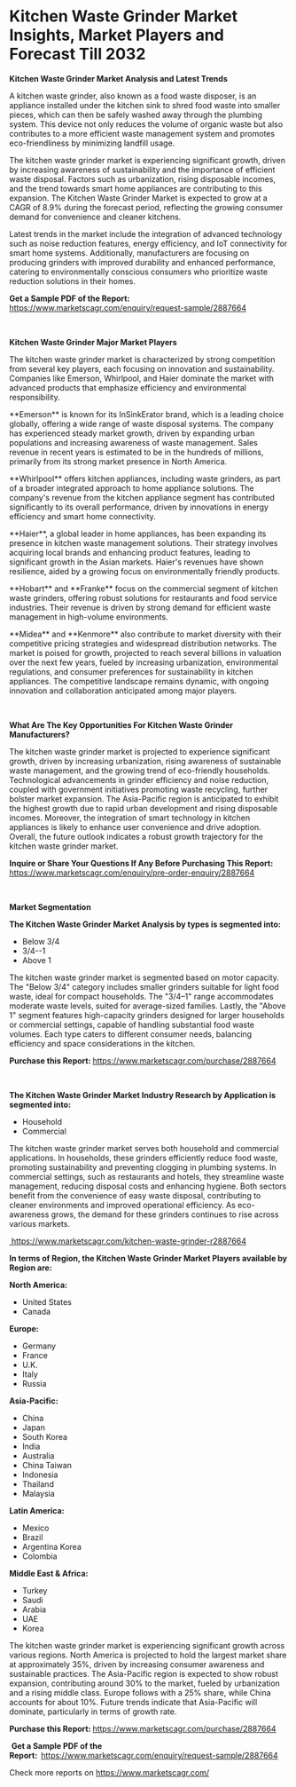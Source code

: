 <p><h1>Kitchen Waste Grinder Market Insights, Market Players and Forecast Till 2032</h1></p><p><strong>Kitchen Waste Grinder Market Analysis and Latest Trends</strong></p>
<p><p>A kitchen waste grinder, also known as a food waste disposer, is an appliance installed under the kitchen sink to shred food waste into smaller pieces, which can then be safely washed away through the plumbing system. This device not only reduces the volume of organic waste but also contributes to a more efficient waste management system and promotes eco-friendliness by minimizing landfill usage.</p><p>The kitchen waste grinder market is experiencing significant growth, driven by increasing awareness of sustainability and the importance of efficient waste disposal. Factors such as urbanization, rising disposable incomes, and the trend towards smart home appliances are contributing to this expansion. The Kitchen Waste Grinder Market is expected to grow at a CAGR of 8.9% during the forecast period, reflecting the growing consumer demand for convenience and cleaner kitchens.</p><p>Latest trends in the market include the integration of advanced technology such as noise reduction features, energy efficiency, and IoT connectivity for smart home systems. Additionally, manufacturers are focusing on producing grinders with improved durability and enhanced performance, catering to environmentally conscious consumers who prioritize waste reduction solutions in their homes.</p></p>
<p><strong>Get a Sample PDF of the Report:&nbsp;</strong> <a href="https://www.marketscagr.com/enquiry/request-sample/2887664?utm_campaign=2393&utm_medium=2&utm_source=Github&utm_content=ia&utm_term=14032025&utm_id=kitchen-waste-grinder">https://www.marketscagr.com/enquiry/request-sample/2887664</a></p>
<p>&nbsp;</p>
<p><strong>Kitchen Waste Grinder Major Market Players</strong></p>
<p><p>The kitchen waste grinder market is characterized by strong competition from several key players, each focusing on innovation and sustainability. Companies like Emerson, Whirlpool, and Haier dominate the market with advanced products that emphasize efficiency and environmental responsibility.</p><p>**Emerson** is known for its InSinkErator brand, which is a leading choice globally, offering a wide range of waste disposal systems. The company has experienced steady market growth, driven by expanding urban populations and increasing awareness of waste management. Sales revenue in recent years is estimated to be in the hundreds of millions, primarily from its strong market presence in North America.</p><p>**Whirlpool** offers kitchen appliances, including waste grinders, as part of a broader integrated approach to home appliance solutions. The company's revenue from the kitchen appliance segment has contributed significantly to its overall performance, driven by innovations in energy efficiency and smart home connectivity.</p><p>**Haier**, a global leader in home appliances, has been expanding its presence in kitchen waste management solutions. Their strategy involves acquiring local brands and enhancing product features, leading to significant growth in the Asian markets. Haier's revenues have shown resilience, aided by a growing focus on environmentally friendly products.</p><p>**Hobart** and **Franke** focus on the commercial segment of kitchen waste grinders, offering robust solutions for restaurants and food service industries. Their revenue is driven by strong demand for efficient waste management in high-volume environments.</p><p>**Midea** and **Kenmore** also contribute to market diversity with their competitive pricing strategies and widespread distribution networks. The market is poised for growth, projected to reach several billions in valuation over the next few years, fueled by increasing urbanization, environmental regulations, and consumer preferences for sustainability in kitchen appliances. The competitive landscape remains dynamic, with ongoing innovation and collaboration anticipated among major players.</p></p>
<p>&nbsp;</p>
<p><strong>What Are The Key Opportunities For Kitchen Waste Grinder Manufacturers?</strong></p>
<p><p>The kitchen waste grinder market is projected to experience significant growth, driven by increasing urbanization, rising awareness of sustainable waste management, and the growing trend of eco-friendly households. Technological advancements in grinder efficiency and noise reduction, coupled with government initiatives promoting waste recycling, further bolster market expansion. The Asia-Pacific region is anticipated to exhibit the highest growth due to rapid urban development and rising disposable incomes. Moreover, the integration of smart technology in kitchen appliances is likely to enhance user convenience and drive adoption. Overall, the future outlook indicates a robust growth trajectory for the kitchen waste grinder market.</p></p>
<p><strong>Inquire or Share Your Questions If Any Before Purchasing This Report:</strong> <a href="https://www.marketscagr.com/enquiry/pre-order-enquiry/2887664?utm_campaign=2393&utm_medium=2&utm_source=Github&utm_content=ia&utm_term=14032025&utm_id=kitchen-waste-grinder">https://www.marketscagr.com/enquiry/pre-order-enquiry/2887664</a></p>
<p>&nbsp;</p>
<p><strong>Market Segmentation</strong></p>
<p><strong>The Kitchen Waste Grinder Market Analysis by types is segmented into:</strong></p>
<p><ul><li>Below 3/4</li><li>3/4--1</li><li>Above 1</li></ul></p>
<p><p>The kitchen waste grinder market is segmented based on motor capacity. The "Below 3/4" category includes smaller grinders suitable for light food waste, ideal for compact households. The "3/4–1" range accommodates moderate waste levels, suited for average-sized families. Lastly, the "Above 1" segment features high-capacity grinders designed for larger households or commercial settings, capable of handling substantial food waste volumes. Each type caters to different consumer needs, balancing efficiency and space considerations in the kitchen.</p></p>
<p><strong>Purchase this Report:&nbsp;</strong><a href="https://www.marketscagr.com/purchase/2887664?utm_campaign=2393&utm_medium=2&utm_source=Github&utm_content=ia&utm_term=14032025&utm_id=kitchen-waste-grinder">https://www.marketscagr.com/purchase/2887664</a></p>
<p>&nbsp;</p>
<p><strong>The Kitchen Waste Grinder Market Industry Research by Application is segmented into:</strong></p>
<p><ul><li>Household</li><li>Commercial</li></ul></p>
<p><p>The kitchen waste grinder market serves both household and commercial applications. In households, these grinders efficiently reduce food waste, promoting sustainability and preventing clogging in plumbing systems. In commercial settings, such as restaurants and hotels, they streamline waste management, reducing disposal costs and enhancing hygiene. Both sectors benefit from the convenience of easy waste disposal, contributing to cleaner environments and improved operational efficiency. As eco-awareness grows, the demand for these grinders continues to rise across various markets.</p></p>
<p><a href="https://www.marketscagr.com/kitchen-waste-grinder-r2887664?utm_campaign=2393&utm_medium=2&utm_source=Github&utm_content=ia&utm_term=14032025&utm_id=kitchen-waste-grinder">&nbsp;https://www.marketscagr.com/kitchen-waste-grinder-r2887664</a></p>
<p><strong>In terms of Region, the Kitchen Waste Grinder Market Players available by Region are:</strong></p>
<p>
    <p> <strong> North America: </strong>
        <ul>
            <li>United States</li>
            <li>Canada</li>
        </ul>
        </p> 
    <p> <strong> Europe: </strong>
        <ul>
            <li>Germany</li>
            <li>France</li>
            <li>U.K.</li>
            <li>Italy</li>
            <li>Russia</li>
        </ul>
        </p> 
    <p> <strong> Asia-Pacific: </strong>
        <ul>
            <li>China</li>
            <li>Japan</li>
            <li>South Korea</li>
            <li>India</li>
            <li>Australia</li>
            <li>China Taiwan</li>
            <li>Indonesia</li>
            <li>Thailand</li>
            <li>Malaysia</li>
        </ul>
        </p> 
    <p> <strong> Latin America: </strong>
        <ul>
            <li>Mexico</li>
            <li>Brazil</li>
            <li>Argentina Korea</li>
            <li>Colombia</li>
        </ul>
        </p> 
    <p> <strong> Middle East & Africa: </strong>
        <ul>
            <li>Turkey</li>
            <li>Saudi</li>
            <li>Arabia</li>
            <li>UAE</li>
            <li>Korea</li>
        </ul>
    </p>
    </p>
<p><p>The kitchen waste grinder market is experiencing significant growth across various regions. North America is projected to hold the largest market share at approximately 35%, driven by increasing consumer awareness and sustainable practices. The Asia-Pacific region is expected to show robust expansion, contributing around 30% to the market, fueled by urbanization and a rising middle class. Europe follows with a 25% share, while China accounts for about 10%. Future trends indicate that Asia-Pacific will dominate, particularly in terms of growth rate.</p></p>
<p><strong>Purchase this Report: </strong><a href="https://www.marketscagr.com/purchase/2887664?utm_campaign=2393&utm_medium=2&utm_source=Github&utm_content=ia&utm_term=14032025&utm_id=kitchen-waste-grinder">https://www.marketscagr.com/purchase/2887664</a></p>
<p>&nbsp;<strong>Get a Sample PDF of the Report:&nbsp;&nbsp;</strong><a href="https://www.marketscagr.com/enquiry/request-sample/2887664?utm_campaign=2393&utm_medium=2&utm_source=Github&utm_content=ia&utm_term=14032025&utm_id=kitchen-waste-grinder">https://www.marketscagr.com/enquiry/request-sample/2887664</a></p>
<p><strong></strong></p>
<p>Check more reports on <a href="https://www.marketscagr.com/?utm_campaign=2393&utm_medium=2&utm_source=Github&utm_content=ia&utm_term=14032025&utm_id=kitchen-waste-grinder">https://www.marketscagr.com/</a></p>